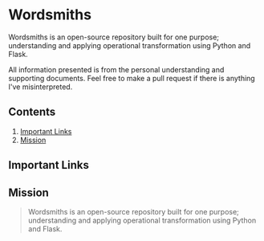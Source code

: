 # Wordsmiths
Wordsmiths is an open-source repository built for one purpose; understanding and applying operational transformation using Python and Flask.

All information presented is from the personal understanding and supporting documents.
Feel free to make a pull request if there is anything I've misinterpreted.

## Contents
1. [Important Links](#important-links)
2. [Mission](#mission)



## Important Links


## Mission
> Wordsmiths is an open-source repository built for one purpose; understanding and applying operational transformation using Python and Flask.
